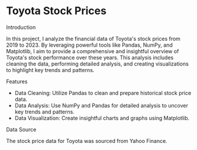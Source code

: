 # Toyota Stock Prices

Introduction

In this project, I analyze the financial data of Toyota's stock prices from 2019 to 2023. By leveraging powerful tools like Pandas, NumPy, and Matplotlib, I aim to provide a comprehensive and insightful overview of Toyota's stock performance over these years. This analysis includes cleaning the data, performing detailed analysis, and creating visualizations to highlight key trends and patterns.


Features

- Data Cleaning: Utilize Pandas to clean and prepare historical stock price data.
- Data Analysis: Use NumPy and Pandas for detailed analysis to uncover key trends and patterns.
- Data Visualization: Create insightful charts and graphs using Matplotlib.

Data Source

The stock price data for Toyota was sourced from Yahoo Finance.
